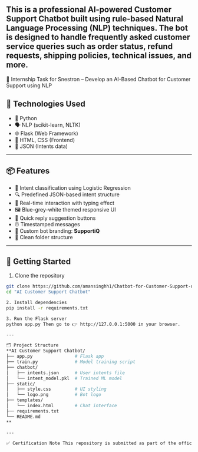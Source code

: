 This is a professional AI-powered Customer Support Chatbot built using rule-based Natural Language Processing (NLP) techniques. The bot is designed to handle frequently asked customer service queries such as order status, refund requests, shipping policies, technical issues, and more.
---
📁 Internship Task for Snestron – Develop an AI-Based Chatbot for Customer Support using NLP

## 🔧 Technologies Used

- 🧠 Python
- 🗣️ NLP (scikit-learn, NLTK)
- 🌐 Flask (Web Framework)
- 🎨 HTML, CSS (Frontend)
- 🧾 JSON (Intents data)

---

## 📦 Features

- 🧠 Intent classification using Logistic Regression
- 🔍 Predefined JSON-based intent structure
- 💬 Real-time interaction with typing effect
- 🖼️ Blue-grey-white themed responsive UI
- 🔁 Quick reply suggestion buttons
- ⏰ Timestamped messages
- 🤖 Custom bot branding: **SupportiQ**
- 📁 Clean folder structure

---

## 🚀 Getting Started

1. Clone the repository

```bash
git clone https://github.com/amansinghh1/Chatbot-for-Customer-Support-using-NLP.git
cd "AI Customer Support Chatbot"

2. Install dependencies
pip install -r requirements.txt

3. Run the Flask server
python app.py Then go to 👉 http://127.0.0.1:5000 in your browser.

---

🗂️ Project Structure
**AI Customer Support Chatbot/
├── app.py                # Flask app
├── train.py              # Model training script
├── chatbot/
│   ├── intents.json      # User intents file
│   └── intent_model.pkl  # Trained ML model
├── static/
│   ├── style.css         # UI styling
│   └── logo.png          # Bot logo
├── templates/
│   └── index.html        # Chat interface
├── requirements.txt
└── README.md
**

---

✅ Certification Note This repository is submitted as part of the official AI Internship Task at Snestron Internships – focused on building real-world NLP solutions.


